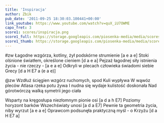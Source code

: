 ```yaml
---
title: 'Inspiracja'
author: Zbik
pub_date: '2011-09-25 18:30:03.100441+00:00'
link_youtube: https://www.youtube.com/watch?v=quX_iU7OWME
capo_fret: 3
score1: scores/inspiracja.png
score1_full: https://storage.googleapis.com/piosenka-media/media/scores/inspiracja.png
score1_thumb: https://storage.googleapis.com/piosenka-media/media/scores/inspiracja.png.180x0_q85_upscale.jpg
---
```


#zw
Łagodne wzgórza, kotliny, żył podskórne strumienie [a e a e]
Stoki olśnione światłem, określone cieniem [d a e a]
Pejzaż łagodnej siły istnienia życia - nie rzeczy - [a e a e]
Odkryli w plecach człowieka świadomi siebie Grecy [d a H E7 a (e a e)]

@zw
Wzdłuż ścięgien wzgórz ruchomych, spod Kuli wypływa
W wąwóz pleców Atlasa rzeka potu żywa
I nudna się wydaje kulistość doskonała
Nad górotwórczą walką symetrii jego ciała

Wsparty na kręgosłupa niezłomnym pionie osi [a d a h E7]
Poziomy horyzont barków Wszechświaty unosi [a d a E7]
Pewnie ta geometria życia, niby wyrzut [a e a e]
Oprawcom podsunęła praktyczną myśl - o Krzyżu [d a H E7 a]